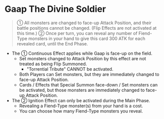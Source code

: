 # Gaap The Divine Soldier

> ① All monsters are changed to face-up Attack Position, and their battle positions cannot be changed. (Flip Effects are not activated at this time.) ② Once per turn, you can reveal any number of Fiend-Type monsters in your hand to give this card 300 ATK for each revealed card, until the End Phase.

*   The ① Continuous Effect applies while Gaap is face-up on the field.
    *   Set monsters changed to Attack Position by this effect are not treated as being Flip Summoned.
        *   "Torrential Tribute" CANNOT be activated.
    *   Both Players can Set monsters, but they are immediately changed to face-up Attack Position.
    *   Cards / Effects that Special Summon face-down / Set monsters can be activated, but those monsters are immediately changed to face-up Attack Position.
*   The ② Ignition Effect can only be activated during the Main Phase.
    *   Revealing a Fiend-Type monster(s) from your hand is a cost.
    *   You can choose how many Fiend-Type monsters you reveal.
